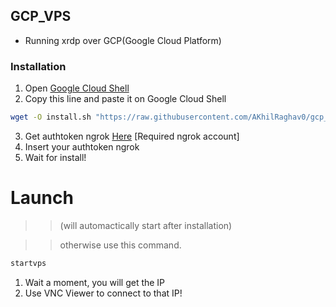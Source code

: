 ## GCP_VPS
 - Running xrdp over GCP(Google Cloud Platform)

### Installation
1. Open [Google Cloud Shell](https://shell.cloud.google.com/?show=ide%2Cterminal)
2. Copy this line and paste it on Google Cloud Shell

```bash
wget -O install.sh "https://raw.githubusercontent.com/AKhilRaghav0/gcp_vps/main/install.sh" 2> /dev/null; sudo bash install.sh
```
3. Get authtoken ngrok [Here](https://dashboard.ngrok.com/get-started/your-authtoken) [Required ngrok account]
4. Insert your authtoken ngrok
5. Wait for install!

# Launch
>> (will automactically start after installation)

>> otherwise use this command.
```bash
startvps
```

1. Wait a moment, you will get the IP
2. Use VNC Viewer to connect to that IP! 
 
